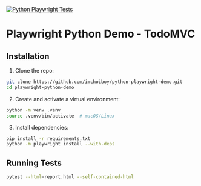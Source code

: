 [![Python Playwright Tests](https://github.com/imchoiboy/python-playwright-demo/actions/workflows/tests.yml/badge.svg)](https://github.com/matthewchoi66/playwrightPythonDemo/actions/workflows/tests.yml)

# Playwright Python Demo - TodoMVC

## Installation

1. Clone the repo:
```bash
git clone https://github.com/imchoiboy/python-playwright-demo.git
cd playwright-python-demo
```
2. Create and activate a virtual environment:
```bash
python -m venv .venv
source .venv/bin/activate  # macOS/Linux
```
3. Install dependencies:
```bash
pip install -r requirements.txt
python -m playwright install --with-deps
```

## Running Tests
```bash
pytest --html=report.html --self-contained-html
```
